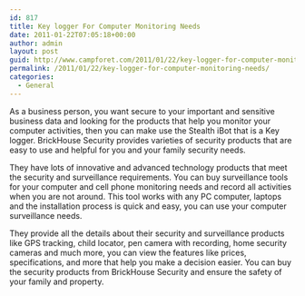 ```yaml
---
id: 817
title: Key logger For Computer Monitoring Needs
date: 2011-01-22T07:05:18+00:00
author: admin
layout: post
guid: http://www.campforet.com/2011/01/22/key-logger-for-computer-monitoring-needs/
permalink: /2011/01/22/key-logger-for-computer-monitoring-needs/
categories:
  - General
---
```

As a business person, you want secure to your important and sensitive business data and looking for the products that help you monitor your computer activities, then you can make use the Stealth iBot that is a Key logger. BrickHouse Security provides varieties of security products that are easy to use and helpful for you and your family security needs. 

They have lots of innovative and advanced technology products that meet the security and surveillance requirements. You can buy surveillance tools for your computer and cell phone monitoring needs and record all activities when you are not around. This tool works with any PC computer, laptops and the installation process is quick and easy, you can use your computer surveillance needs.

They provide all the details about their security and surveillance products like GPS tracking, child locator, pen camera with recording, home security cameras and much more, you can view the features like prices, specifications, and more that help you make a decision easier. You can buy the security products from BrickHouse Security and ensure the safety of your family and property.